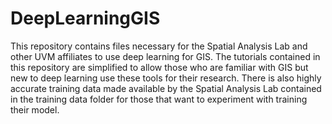 # DeepLearningGIS

This repository contains files necessary for the Spatial Analysis Lab and other UVM affiliates to use deep learning for GIS. The tutorials contained in this repository are simplified to allow those who are familiar with GIS but new to deep learning use these tools for their research. There is also highly accurate training data made available by the Spatial Analysis Lab contained in the training data folder for those that want to experiment with training their model.
